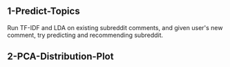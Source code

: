 ## 1-Predict-Topics

Run TF-IDF and LDA on existing subreddit comments, and given user's new comment, try predicting and recommending subreddit.

## 2-PCA-Distribution-Plot

